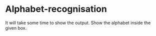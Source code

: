 # Alphabet-recognisation
It will take some time to show the output.
Show the alphabet inside the given box.
